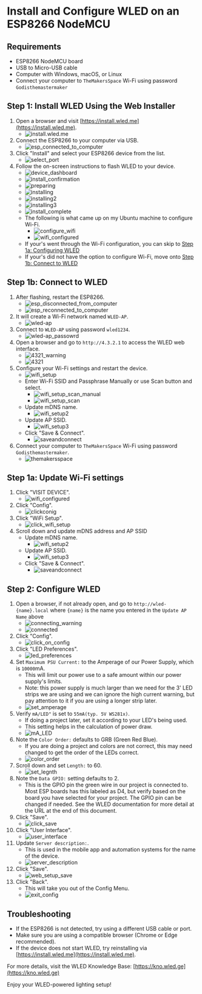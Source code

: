 # **Install and Configure WLED on an ESP8266 NodeMCU**

## Requirements

- ESP8266 NodeMCU board
- USB to Micro-USB cable
- Computer with Windows, macOS, or Linux
- Connect your computer to `TheMakersSpace` Wi-Fi using password `Godisthemastermaker`

## Step 1: Install WLED Using the Web Installer

1. Open a browser and visit [https://install.wled.me](https://install.wled.me).
   - ![install.wled.me](./images/install.wled.me.png)
2. Connect the ESP8266 to your computer via USB.
   - ![esp_connected_to_computer](./images/esp8266_connected_to_pc.jpg)
3. Click "Install" and select your ESP8266 device from the list.
   - ![select_port](./images/select.port.png)
4. Follow the on-screen instructions to flash WLED to your device.
   - ![device_dashboard](./images/device_dashboard.png)
   - ![install_confirmation](./images/install_confirmation.png)
   - ![preparing](./images/preparing.png)
   - ![installing](./images/installing.png)
   - ![installing2](./images/installing2.png)
   - ![installing3](./images/installing3.png)
   - ![install_complete](./images/install_complete.png)
   - The following is what came up on my Ubuntu machine to configure Wi-Fi.
     - ![configure_wifi](./images/configure_wifi.png)
     - ![wifi_configured](./images/wifi_configured.png)
   - If your's went through the Wi-Fi configuration, you can skip to [Step 1a: Configuring WLED](#step-1a-configuring-wled)
   - If your's did not have the option to configure Wi-Fi, move onto [Step 1b: Connect to WLED](#step-1b-connect-to-wled)

## Step 1b: Connect to WLED

1. After flashing, restart the ESP8266.
   - ![esp_disconnected_from_computer](./images/esp8266_disconnected_from_pc.jpg)
   - ![esp_reconnected_to_computer](./images/esp8266_reconnected_to_pc.jpg)
2. It will create a Wi-Fi network named `WLED-AP`.
   - ![wled-ap](./images/wled-ap.png)
3. Connect to `WLED-AP` using password `wled1234`.
   - ![wled-ap_passowrd](./images/wled-ap_password.png)
4. Open a browser and go to `http://4.3.2.1` to access the WLED web interface.
   - ![4321_warning](./images/4321_warning.png)
   - ![4321](./images/4321.png)
5. Configure your Wi-Fi settings and restart the device.
   - ![wifi_setup](./images/wifi_setup.png)
   - Enter Wi-Fi SSID and Passphrase Manually or use Scan button and select.
     - ![wifi_setup_scan_manual](./images/wifi_setup_manual.png)
     - ![wifi_setup_scan](./images/wifi_setup_scan.png)
   - Update mDNS name.
     - ![wifi_setup2](./images/wifi_setup2.png)
   - Update AP SSID.
     - ![wifi_setup3](./images/wifi_setup3.png)
   - Click "Save & Connect".
     - ![saveandconnect](./images/saveandconnect.png)
6. Connect your computer to `TheMakersSpace` Wi-Fi using password `Godisthemastermaker`.
   - ![themakersspace](./images/themakersspace.png)

## Step 1a: Update Wi-Fi settings

1. Click "VISIT DEVICE".
   - ![wifi_configured](./images/wifi_configured.png)
2. Click "Config".
   - ![clickconig](./images/clickconfig.png)
3. Click "WiFi Setup".
   - ![click_wifi_setup](./images/click_wifi_setup.png)
4. Scroll down and update mDNS address and AP SSID
   - Update mDNS name.
     - ![wifi_setup2](./images/wifi_setup2.png)
   - Update AP SSID.
     - ![wifi_setup3](./images/wifi_setup3.png)
   - Click "Save & Connect".
     - ![saveandconnect](./images/saveandconnect.png)

## Step 2: Configure WLED

1. Open a browser, if not already open, and go to `http://wled-{name}.local` where `{name}` is the name you entered in the `Update AP Name` above
   - ![connecting_warning](./images/connecting_warning.png)
   - ![connected](./images/connected.png)
2. Click "Config".
   - ![click_on_config](./images/click_on_config.png)
3. Click "LED Preferences".
   - ![led_preferences](./images/led_preferences.png)
4. Set `Maximum PSU Current:` to the Amperage of our Power Supply, which is `10000`mA.
   - This will limit our power use to a safe amount within our power supply's limits.
   - Note: this power supply is much larger than we need for the 3' LED strips we are using and we can ignore the high current warning, but pay attention to it if you are using a longer strip later.
   - ![set_amperage](./images/set_amperage.png)
5. Verify `mA/LED"` is set to `55mA(typ. 5V WS281x)`.
   - If doing a project later, set it according to your LED's being used.
   - This setting helps in the calculation of power draw.
   - ![mA_LED](./images/mA_LED.png)
6. Note the `Color Order:` defaults to GRB (Green Red Blue).
   - If you are doing a project and colors are not correct, this may need changed to get the order of the LEDs correct.
   - ![color_order](./images/color_order.png)
7. Scroll down and set `Length:` to 60.
   - ![set_legnth](./images/set_length.png)
8. Note the `Data GPIO:` setting defaults to 2.
   - This is the GPIO pin the green wire in our project is connected to.  Most ESP boards has this labeled as D4, but verify based on the board you have selected for your project.  The GPIO pin can be changed if needed. See the WLED documentation for more detail at the URL at the end of this document.
9. Click "Save".
   - ![click_save](./images/click_save.png)
10. Click "User Interface".
    - ![user_interface](./images/user_interface.png)
11. Update `Server description:`.
    - This is used in the mobile app and automation systems for the name of the device.
    - ![server_description](./images/server_description.png)
12. Click "Save".
    - ![web_setup_save](./images/web_setup_save.png)
13. Click "Back".
    - This will take you out of the Config Menu.
    - ![exit_config](./images/exit_config.png)

## Troubleshooting

- If the ESP8266 is not detected, try using a different USB cable or port.
- Make sure you are using a compatible browser (Chrome or Edge recommended).
- If the device does not start WLED, try reinstalling via [https://install.wled.me](https://install.wled.me).

For more details, visit the WLED Knowledge Base: [https://kno.wled.ge](https://kno.wled.ge)

Enjoy your WLED-powered lighting setup!
